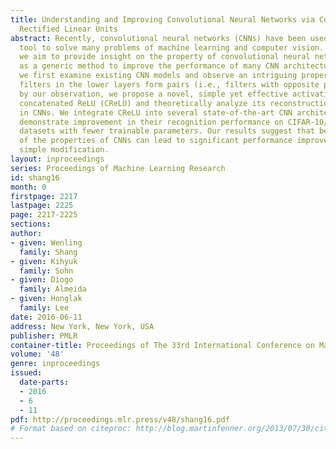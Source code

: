 ```yaml
---
title: Understanding and Improving Convolutional Neural Networks via Concatenated
  Rectified Linear Units
abstract: Recently, convolutional neural networks (CNNs) have been used as a powerful
  tool to solve many problems of machine learning and computer vision. In this paper,
  we aim to provide insight on the property of convolutional neural networks, as well
  as a generic method to improve the performance of many CNN architectures. Specifically,
  we first examine existing CNN models and observe an intriguing property that the
  filters in the lower layers form pairs (i.e., filters with opposite phase). Inspired
  by our observation, we propose a novel, simple yet effective activation scheme called
  concatenated ReLU (CReLU) and theoretically analyze its reconstruction property
  in CNNs. We integrate CReLU into several state-of-the-art CNN architectures and
  demonstrate improvement in their recognition performance on CIFAR-10/100 and ImageNet
  datasets with fewer trainable parameters. Our results suggest that better understanding
  of the properties of CNNs can lead to significant performance improvement with a
  simple modification.
layout: inproceedings
series: Proceedings of Machine Learning Research
id: shang16
month: 0
firstpage: 2217
lastpage: 2225
page: 2217-2225
sections: 
author:
- given: Wenling
  family: Shang
- given: Kihyuk
  family: Sohn
- given: Diogo
  family: Almeida
- given: Honglak
  family: Lee
date: 2016-06-11
address: New York, New York, USA
publisher: PMLR
container-title: Proceedings of The 33rd International Conference on Machine Learning
volume: '48'
genre: inproceedings
issued:
  date-parts:
  - 2016
  - 6
  - 11
pdf: http://proceedings.mlr.press/v48/shang16.pdf
# Format based on citeproc: http://blog.martinfenner.org/2013/07/30/citeproc-yaml-for-bibliographies/
---
```

